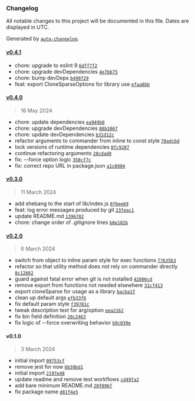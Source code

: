 ### Changelog

All notable changes to this project will be documented in this file. Dates are displayed in UTC.

Generated by [`auto-changelog`](https://github.com/CookPete/auto-changelog).

#### [v0.4.1](https://github.com/ayan4m1/git-clone-sparse/compare/v0.4.0...v0.4.1)

- chore: upgrade to eslint 9 [`6dff7f2`](https://github.com/ayan4m1/git-clone-sparse/commit/6dff7f24fd9453ff53b7ad3c3ce3ccb80eaf9107)
- chore: upgrade devDependencies [`4e7b675`](https://github.com/ayan4m1/git-clone-sparse/commit/4e7b675a7ea63fc5130db3bcaea0beffafd8e2ab)
- chore: bump devDeps [`b499729`](https://github.com/ayan4m1/git-clone-sparse/commit/b499729ac29fcc1a758c0e255c07d6d94339aab2)
- feat: export CloneSparseOptions for library use [`efaa8bb`](https://github.com/ayan4m1/git-clone-sparse/commit/efaa8bb8118b9f53d80167eb94d2cb1be841e37d)

#### [v0.4.0](https://github.com/ayan4m1/git-clone-sparse/compare/v0.3.0...v0.4.0)

> 16 May 2024

- chore: update dependencies [`ea949b0`](https://github.com/ayan4m1/git-clone-sparse/commit/ea949b0987b328bcb2e3aa856ee8cba095502002)
- chore: upgrade devDependencies [`88b1067`](https://github.com/ayan4m1/git-clone-sparse/commit/88b10676e35d23e46ed2ccca1fc78c4ac1386214)
- chore: update devDependencies [`b31d12c`](https://github.com/ayan4m1/git-clone-sparse/commit/b31d12cb0cc26359ed5d48dc28c143fd6f0bd143)
- refactor arguments to commander from inline to const style [`70adcbd`](https://github.com/ayan4m1/git-clone-sparse/commit/70adcbdac7bf65e19cf658c4cbb5a602c2b799c5)
- lock versions of runtime dependencies [`8fc9287`](https://github.com/ayan4m1/git-clone-sparse/commit/8fc9287c21008e3660a136e75c46b17e32850bb8)
- continue refactoring arguments [`28cdad0`](https://github.com/ayan4m1/git-clone-sparse/commit/28cdad0f06d6d73ba1e4c4b9552f9b7cdfbe7a10)
- fix: --force option logic [`358cf7c`](https://github.com/ayan4m1/git-clone-sparse/commit/358cf7c6ad4469ef4078e31a541a36ff7c7f0a49)
- fix: correct repo URL in package.json [`a1c8904`](https://github.com/ayan4m1/git-clone-sparse/commit/a1c89046a0fb460764150da58b754cb9937faa15)

#### [v0.3.0](https://github.com/ayan4m1/git-clone-sparse/compare/v0.2.0...v0.3.0)

> 11 March 2024

- add shebang to the start of lib/index.js [`8f6ee69`](https://github.com/ayan4m1/git-clone-sparse/commit/8f6ee692d2cf0dc1f6a307b2957a3a49db326f25)
- feat: log error messages produced by git [`23feac1`](https://github.com/ayan4m1/git-clone-sparse/commit/23feac170b2565fb9e4261d79616c256c422ea66)
- update README.md [`1396782`](https://github.com/ayan4m1/git-clone-sparse/commit/13967828e3baaecc44c915155a3941f96fd5f071)
- chore: change order of .gitignore lines [`b8e182b`](https://github.com/ayan4m1/git-clone-sparse/commit/b8e182be6520af3c2861e36c2593c3321dabcad7)

#### [v0.2.0](https://github.com/ayan4m1/git-clone-sparse/compare/v0.1.0...v0.2.0)

> 6 March 2024

- switch from object to inline param style for exec functions [`77635b3`](https://github.com/ayan4m1/git-clone-sparse/commit/77635b38699e7ccbb5b9470fcd4cad677a89d58c)
- refactor so that utility method does not rely on commander directly [`8c12662`](https://github.com/ayan4m1/git-clone-sparse/commit/8c12662d07ff1bc02b40c204e35d093bd3c5177a)
- guard against fatal error when git is not installed [`42806cd`](https://github.com/ayan4m1/git-clone-sparse/commit/42806cd0b4e2c0c5507c3cb39548c9291c7dbd1f)
- remove export from functions not needed elsewhere [`31cf413`](https://github.com/ayan4m1/git-clone-sparse/commit/31cf413f969034b253889dc949d9df782e0b7c1f)
- export cloneSparse for usage as a library [`bacba1f`](https://github.com/ayan4m1/git-clone-sparse/commit/bacba1f2cc87569646634209ae347422d5b2799f)
- clean up default args [`efb33f6`](https://github.com/ayan4m1/git-clone-sparse/commit/efb33f670dce7f2d16b49a7f8d57139bbe2d0b8d)
- fix default param style [`f39781c`](https://github.com/ayan4m1/git-clone-sparse/commit/f39781c39ba9ab017326ae2192b95fea27d21f9b)
- tweak description text for arg/option [`eea2162`](https://github.com/ayan4m1/git-clone-sparse/commit/eea21620830ada1a7ac8b0a8bfced83a3316618f)
- fix bin field definition [`20c2463`](https://github.com/ayan4m1/git-clone-sparse/commit/20c246382b7f13812fe58a9c7043aca0b67ca2f5)
- fix logic of --force overwriting behavior [`b9c039e`](https://github.com/ayan4m1/git-clone-sparse/commit/b9c039ed54aaf6bb3282f17e06c161930619b944)

#### v0.1.0

> 3 March 2024

- initial import [`09753cf`](https://github.com/ayan4m1/git-clone-sparse/commit/09753cfc14017b9644674e8e12c18ac9f8c30111)
- remove jest for now [`6b39bd1`](https://github.com/ayan4m1/git-clone-sparse/commit/6b39bd1ee5930b6f88e9b013cf450424c3e1c376)
- initial import [`2197e48`](https://github.com/ayan4m1/git-clone-sparse/commit/2197e48f2df6a847c8b1905085024c6d9ef63407)
- update readme and remove test workflows [`cd49fa2`](https://github.com/ayan4m1/git-clone-sparse/commit/cd49fa2c409c20c48ffafbc0fa7f0be5f32bc995)
- add bare minimum README.md [`20f096f`](https://github.com/ayan4m1/git-clone-sparse/commit/20f096f51c4b23cdb37160653135a33c62f26b7a)
- fix package name [`d81f4e5`](https://github.com/ayan4m1/git-clone-sparse/commit/d81f4e5d9790e5d92ab79753fa4bd65f3b14615b)
